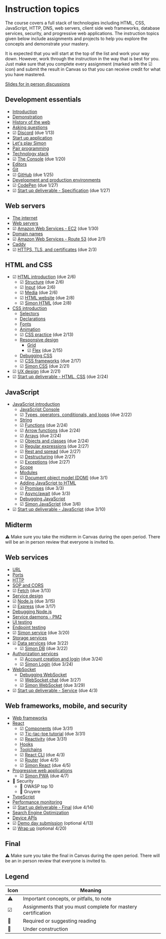 # Instruction topics

The course covers a full stack of technologies including HTML, CSS, JavaScript, HTTP, DNS, web servers, client side web frameworks, database services, security, and progressive web applications. The instruction topics given below include assignments and projects to help you explore the concepts and demonstrate your mastery.

It is expected that you will start at the top of the list and work your way down. However, work through the instruction in the way that is best for you. Just make sure that you complete every assignment (marked with the ☑ icon) and submit the result in Canvas so that you can receive credit for what you have mastered.

[Slides for in person discussions](slides/slides.md)

## Development essentials

- [Introduction](essentials/introduction/introduction.md)
- [Demonstration](essentials/demo/demo.md)
- [History of the web](essentials/history/history.md)
- [Asking questions](essentials/askingQuestions/askingQuestions.md)
- ☑ [Discord](essentials/discord/discord.md) (due 1/13)
- [Start up application](essentials/startUp/startUp.md)
- [Let's play Simon](essentials/simon/simon.md)
- [Pair programming](essentials/pairProgramming/pairProgramming.md)
- [Technology stack](essentials/techStack/techStack.md)
- ☑ [The Console](essentials/console/console.md) (due 1/20)
- [Editors](essentials/editors/editors.md)
- [Git](essentials/git/git.md)
- ☑ [GitHub](essentials/gitHub/gitHub.md) (due 1/25)
- [Development and production environments](essentials/devAndProd/devAndProd.md)
- ☑ [CodePen](essentials/codePen/codepen.md) (due 1/27)
- ☑ [Start up deliverable - Specification](essentials/startUpSpec/startUpSpec.md) (due 1/27)

## Web servers

- [The internet](webServers/internet/internet.md)
- [Web servers](webServers/webServers/webServers.md)
- ☑ [Amazon Web Services - EC2](webServers/amazonWebServicesEc2/amazonWebServicesEc2.md) (due 1/30)
- [Domain names](webServers/domainNames/domainNames.md)
- ☑ [Amazon Web Services - Route 53](webServers/amazonWebServicesRoute53/amazonWebServicesRoute53.md) (due 2/1)
- [Caddy](webServers/caddy/caddy.md)
- ☑ [HTTPS, TLS, and certificates](webServers/https/https.md) (due 2/3)

## HTML and CSS

- ☑ [HTML introduction](html/introduction/introduction.md) (due 2/6)
  - ☑ [Structure](html/structure/structure.md) (due 2/6)
  - ☑ [Input](html/input/input.md) (due 2/6)
  - ☑ [Media](html/media/media.md) (due 2/6)
  - ☑ [HTML website](html/website/website.md) (due 2/8)
  - ☑ [Simon HTML](simon/simon-html/simon-html.md) (due 2/8)
- [CSS introduction](css/introduction/introduction.md)
  - [Selectors](css/selectors/selectors.md)
  - [Declarations](css/declarations/declarations.md)
  - [Fonts](css/fonts/fonts.md)
  - [Animation](css/animation/animation.md)
  - ☑ [CSS practice](css/practice/practice.md) (due 2/13)
  - [Responsive design](css/responsive/responsive.md)
    - [Grid](css/grid/grid.md)
    - ☑ [Flex](css/flexbox/flexbox.md) (due 2/15)
  - [Debugging CSS](css/debuggingCss/debuggingCss.md)
  - ☑ [CSS frameworks](css/frameworks/frameworks.md) (due 2/17)
  - ☑ [Simon CSS](simon/simon-css/simon-css.md) (due 2/21)
- ☑ [UX design](uxdesign/uxdesign.md) (due 2/21)
- ☑ [Start up deliverable - HTML, CSS](css/startUpHtmlCss/startUpHtmlCss.md) (due 2/24)

## JavaScript

- [JavaScript introduction](javascript/introduction/introduction.md)
  - [JavaScript Console](javascript/console/console.md)
  - ☑ [Types, operators, conditionals, and loops](javascript/typeConstruct/typeConstruct.md) (due 2/22)
  - [String](javascript/string/string.md)
  - ☑ [Functions](javascript/functions/functions.md) (due 2/24)
  - ☑ [Arrow functions](javascript/arrow/arrow.md) (due 2/24)
  - ☑ [Arrays](javascript/array/array.md) (due 2/24)
  - ☑ [Objects and classes](javascript/objectClasses/objectClasses.md) (due 2/24)
  - ☑ [Regular expressions](javascript/regularExpressions/regularExpressions.md) (due 2/27)
  - ☑ [Rest and spread](javascript/restSpread/restSpread.md) (due 2/27)
  - ☑ [Destructuring](javascript/destructuring/destructuring.md) (due 2/27)
  - ☑ [Exceptions](javascript/exceptions/exceptions.md) (due 2/27)
  - [Scope](javascript/scope/scope.md)
  - [Modules](javascript/modules/modules.md)
  - ☑ [Document object model (DOM)](javascript/dom/dom.md) (due 3/1)
  - [Adding JavaScript to HTML](javascript/addingToHtml/addingToHtml.md)
  - ☑ [Promises](javascript/promises/promises.md) (due 3/3)
  - ☑ [Async/await](javascript/asyncAwait/asyncAwait.md) (due 3/3)
  - [Debugging JavaScript](javascript/debuggingJavascript/debuggingJavascript.md)
  - ☑ [Simon JavaScript](simon/simon-javascript/simon-javascript.md) (due 3/6)
- ☑ [Start up deliverable - JavaScript](javascript/startUpJavascript/startUpJavascript.md) (due 3/10)

## Midterm

⚠ Make sure you take the midterm in Canvas during the open period. There will be an in person review that everyone is invited to.

## Web services

- [URL](webServices/url/url.md)
- [Ports](webServices/ports/ports.md)
- [HTTP](webServices/http/http.md)
- [SOP and CORS](webServices/cors/cors.md)
- ☑ [Fetch](webServices/fetch/fetch.md) (due 3/13)
- [Service design](webServices/design/design.md)
- ☑ [Node.js](webServices/node/node.md) (due 3/15)
- ☑ [Express](webServices/express/express.md) (due 3/17)
- [Debugging Node.js](webServices/debuggingNode/debuggingNode.md)
- [Service daemons - PM2](webServices/pm2/pm2.md)
- [UI testing](webServices/uiTesting/uiTesting.md)
- [Endpoint testing](webServices/endpointTesting/endpointTesting.md)
- ☑ [Simon service](simon/simon-service/simon-service.md) (due 3/20)
- [Storage services](webServices/storageServices/storageServices.md)
- ☑ [Data services](webServices/dataServices/dataServices.md) (due 3/22)
  - ☑ [Simon DB](simon/simon-db/simon-db.md) (due 3/22)
- [Authorization services](webServices/authorizationServices/authorizationServices.md)
  - ☑ [Account creation and login](webServices/login/login.md) (due 3/24)
  - ☑ [Simon Login](simon/simon-login/simon-login.md) (due 3/24)
- [WebSocket](webServices/webSocket/webSocket.md)
  - [Debugging WebSocket](webServices/webSocket/debugging.md)
  - ☑ [WebSocket chat](webServices/webSocket/chat.md) (due 3/27)
  - ☑ [Simon WebSocket](simon/simon-webSocket/simon-webSocket.md) (due 3/29)
- ☑ [Start up deliverable - Service](webServices/startUpService/startUpService.md) (due 4/3)

## Web frameworks, mobile, and security

- [Web frameworks](webFrameworks/introduction/introduction.md)
- [React](webFrameworks/react/introduction/introduction.md)
  - ☑ [Components](webFrameworks/react/components/components.md) (due 3/31)
  - ☑ [Tic-tac-toe tutorial](webFrameworks/react/ticTacToe/ticTacToe.md) (due 3/31)
  - ☑ [Reactivity](webFrameworks/react/reactivity/reactivity.md) (due 3/31)
  - [Hooks](webFrameworks/react/hooks/hooks.md)
  - [Toolchains](webFrameworks/react/toolChains/toolChains.md)
  - ☑ [React CLI](webFrameworks/react/cli/cli.md) (due 4/3)
  - ☑ [Router](webFrameworks/react/router/router.md) (due 4/5)
  - ☑ [Simon React](simon/simon-react/simon-react.md) (due 4/5)
- [Progressive web applications](webFrameworks/pwa/pwa.md)
  - ☑ [Simon PWA](simon/simon-pwa/simon-pwa.md) (due 4/7)
- 🚧 Security
  - 🚧 OWASP top 10
  - 🚧 Gruyere
- [TypeScript](webFrameworks/typeScript/typeScript.md)
- [Performance monitoring](webFrameworks/performanceMonitoring/performanceMonditoring.md)
- ☑ [Start up deliverable - Final](webFrameworks/startUpFinal/startUpFinal.md) (due 4/14)
- [Search Engine Optimization](webFrameworks/seo/seo.md)
- [Device APIs](webFrameworks/device/device.md)
- ☑ [Demo day submission](webFrameworks/demoDay/demoDay.md) (optional 4/13)
- ☑ [Wrap up](webFrameworks/wrapUp/wrapUp.md) (optional 4/20)

## Final

⚠ Make sure you take the final in Canvas during the open period. There will be an in person review that everyone is invited to.

## Legend

| Icon | Meaning                                                      |
| ---- | ------------------------------------------------------------ |
| ⚠    | Important concepts, or pitfalls, to note                     |
| ☑    | Assignments that you must complete for mastery certification |
| 📖   | Required or suggesting reading                               |
| 🚧   | Under construction                                           |
